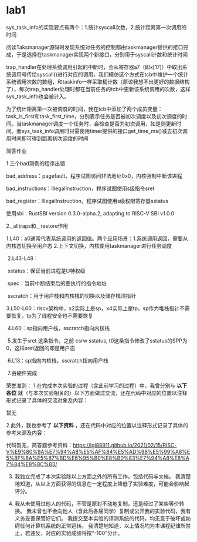 # lab1

sys_task_info的实现要点有两个：1.统计syscall次数，2.统计距离第一次调用的时间

阅读Taksmanager源码时发现系统对任务的控制都由taskmanager提供的接口完成，于是选择在taskmanager实现两个新接口，分别用于syscall计数和统计时间

trap_handler在处理系统调用引起的中断时，会从寄存器a7（即x[17]）中取出系统调用号传给syscall()进行对应的调用，我们模仿这个方式在tcb中维护一个统计系统调用次数的数组，和taskinfo一样采取桶计数（原谅我想不出更好的数据结构了），每次trap_handler处理时都在当前任务的tcb中更新该系统调用的次数，这样sys_task_info也会被计入。

为了统计距离第一次被调度的时间，我在tcb中添加了两个成员变量：task_is_first和task_first_time，分别表示任务是否被初次调度以及初次调度的时间。当taskmanager调度一个任务时，会检查是否为初次调用，如是则更新时间。而sys_task_info调用时只需使用timer提供的接口get_time_ms()减去初次调用时间即可得到距离初次调度的时间



简答作业

1.三个bad测例的程序出错

bad_address：pagefault，程序试图访问非法地址0x0，内核强制中断该进程

bad_instructions：IllegalInstruction，程序试图使用s级指令sret

bad_register：IllegalInstruction，程序试图使用s级权限寄存器sstatus

使用sbi：RustSBI version 0.3.0-alpha.2, adapting to RISC-V SBI v1.0.0

2._alltraps和__restore作用

​	1.L40：a0通常代表系统调用的返回值。两个应用场景：1.系统调用返回，需要从内核态切换至用户态  2.上下文切换，内核使用taskmanager进行任务调度

​	2.L43-L48：

​		sstatus：保证当前进程是U特权级

​		spec：当前中断结束后的要执行的指令地址

​		sscratch：用于用户栈和内核栈的切换以及储存栈顶指针

​	3.L50-L60：riscv架构中，x2实际上是sp，x4实际上是tp，sp作为堆栈指针不需要恢复，tp为了线程安全也不需要恢复

​	4.L60：sp指向用户栈，sscratch指向内核栈

​	5.发生于sret 这条指令，之前 csrw sstatus, t0这条指令修改了sstatus的SPP为0，这样sret返回的即是用户态

​	6.L13：sp指向内核栈，sscratch指向用户栈

​	7.由硬件完成



荣誉准则：
1.在完成本次实验的过程（含此前学习的过程）中，我曾分别与 **以下各位** 就（与本次实验相关的）以下方面做过交流，还在代码中对应的位置以注释形式记录了具体的交流对象及内容：

暂无

2.此外，我也参考了 **以下资料** ，还在代码中对应的位置以注释形式记录了具体的参考来源及内容：

代码暂无，简答题参考资料：https://lgl88911.github.io/2021/02/15/RISC-V%E9%80%9A%E7%94%A8%E5%AF%84%E5%AD%98%E5%99%A8%E5%8F%8A%E5%87%BD%E6%95%B0%E8%B0%83%E7%94%A8%E8%A7%84%E8%8C%83/

3. 我独立完成了本次实验除以上方面之外的所有工作，包括代码与文档。 我清楚地知道，从以上方面获得的信息在一定程度上降低了实验难度，可能会影响起评分。

4. 我从未使用过他人的代码，不管是原封不动地复制，还是经过了某些等价转换。 我未曾也不会向他人（含此后各届同学）复制或公开我的实验代码，我有义务妥善保管好它们。 我提交至本实验的评测系统的代码，均无意于破坏或妨碍任何计算机系统的正常运转。 我清楚地知道，以上情况均为本课程纪律所禁止，若违反，对应的实验成绩将按“-100”分计。
